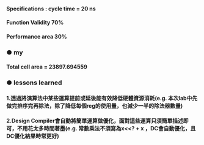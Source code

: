 #### Specifications : cycle time = 20 ns  
#### Function Validity 70%  
#### Performance area 30% 
### ● my   
#### Total cell area = 23897.694559    
### ● lessons learned   
#### 1.透過將演算法中某些運算提前或延後能有效降低硬體資源消耗(e.g. 本次lab中先做完排序完再除法，除了降低每個reg的使用量，也減少一半的除法器數量)   
#### 2.Design Compiler會自動將簡單運算做優化，面對這些運算只須簡單描述即可，不用花太多時間著墨(e.g. 常數乘法不須寫為x<<? + x ，DC會自動優化，且DC優化結果時常更好)
